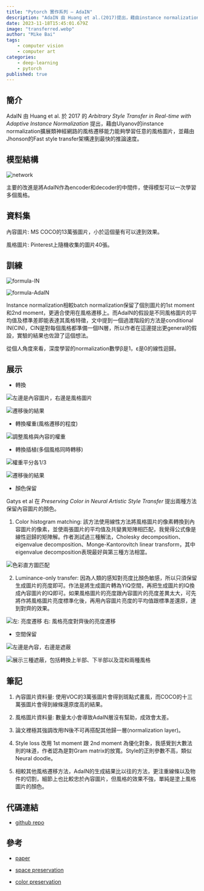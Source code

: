 ```yaml
---
title: "Pytorch 實作系列 — AdaIN"
description: "AdaIN 由 Huang et al.(2017)提出，藉由instance normalization擴展類神經網路的風格遷移能力能夠學習任意的風格圖片，並藉由Fast style transfer架構達到最快的推論速度。"
date: 2023-11-18T15:45:01.679Z
image: "transferred.webp"
author: "Mike Bai"
tags:
    - computer vision
    - computer art
categories:
    - deep-learning
    - pytorch
published: true
---
```


## 簡介

AdaIN  由 Huang et al. 於 2017 的 *Arbitrary Style Transfer in Real-time with Adaptive Instance Normalization* 提出，藉由Ulyanov的instance normalization擴展類神經網路的風格遷移能力能夠學習任意的風格圖片，並藉由Jhonson的Fast style transfer架構達到最快的推論速度。

## 模型結構

![network](network.webp)

主要的改進是將AdaIN作為encoder和decoder的中間件，使得模型可以一次學習多個風格。

## 資料集

內容圖片: MS COCO的13萬張圖片，小於這個量有可以達到效果。

風格圖片: Pinterest上隨機收集的圖片40張。

## 訓練

![formula-IN](formula-IN.webp)

![formula-AdaIN](formula-AdaIN.webp)

Instance normalization相較batch normalization保留了個別圖片的1st moment和2nd moment，更適合使用在風格遷移上。而AdaIN的假設是不同風格圖片的平均值及標準差即能表達其風格特徵，文中提到一個過渡階段的方法是conditional IN(CIN)，CIN是對每個風格都準備一個IN層，所以作者在這邊提出更general的假設，實驗的結果也佐證了這個想法。

從個人角度來看，深度學習的normalization數學β是1，ε是0的線性迴歸。

## 展示

- 轉換

![左邊是內容圖片，右邊是風格圖片](content-style.webp)

![遷移後的結果](transferred.webp)

- 轉換權重(風格遷移的程度)

![調整風格與內容的權重](alpha-weight.webp)

- 轉換插植(多個風格同時轉移)

![權重平分各1/3](content-style.webp)

![遷移後的結果](interpolation.webp)

- 顏色保留

Gatys et al 在 *Preserving Color in Neural Artistic Style Transfer* 提出兩種方法保留內容圖片的顏色。

1. Color histogram matching: 該方法使用線性方法將風格圖片的像素轉換到內容圖片的像素，並使兩張圖片的平均值及共變異矩陣相匹配，我覺得公式像是線性迴歸的矩陣解。作者測試過三種解法，Cholesky decomposition、eigenvalue decomposition、Monge-Kantorovitch linear transform，其中eigenvalue decomposition表現最好與第三種方法相當。

![色彩直方圖匹配](color-histogram-matching.webp)

2. Luminance-only transfer: 因為人類的感知對亮度比顏色敏感，所以只須保留生成圖片的亮度即可。作法是將生成圖片轉為YIQ空間，再把生成圖片的IQ換成內容圖片的IQ即可。如果風格圖片的亮度跟內容圖片的亮度差異太大，可先將作將風格圖片亮度標準化後，再用內容圖片亮度的平均值跟標準差還原，達到對齊的效果。

![左: 亮度遷移 右: 風格亮度對齊後的亮度遷移](luminance-transfer.webp)

- 空間保留

![左邊是內容，右邊是遮蔽](mask.webp)

![展示三種遮蔽，包括轉換上半部、下半部以及混和兩種風格](space-transfer.webp)

## 筆記

1. 內容圖片資料量: 使用VOC的3萬張圖片會得到斑點式畫風，而COCO的十三萬張圖片會得到線條還原度高的結果。

2. 風格圖片資料量: 數量太小會導致AdaIN層沒有幫助，成效會太差。

3. 論文裡極其強調改用IN後不可再搭配其他歸一層(normalization layer)。

4. Style loss 改用 1st moment 跟 2nd moment 為優化對象，我感覺到大數法則的味道，作者認為是對Gram matrix的放寬。Style的正則參數不高，類似Neural doodle。

5. 相較其他風格遷移方法，AdaIN的生成結果比以往的方法，更注重線條以及物件的切割，細節上也比較忠於內容圖片，但風格的效果不強，單純是塗上風格圖片的顏色。

## 代碼連結

* [github repo](https://github.com/gitE0Z9/pytorch-implementations)

## 參考

* [paper](https://arxiv.org/abs/1703.06868)

* [space preservation](https://arxiv.org/abs/1611.07865)

* [color preservation](https://arxiv.org/abs/1606.05897)
